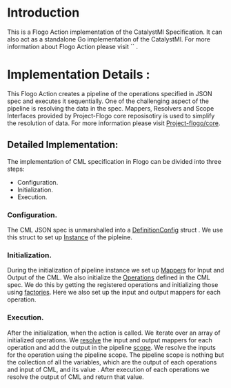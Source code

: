 # Introduction

This is a Flogo Action implementation of the CatalystMl Specification.  It can also act as a standalone Go implementation of the CatalystMl. For more information about Flogo Action please visit `` . 

# Implementation Details :

This Flogo Action creates a pipeline of the operations specified in JSON spec and executes it sequentially. One of the challenging aspect of the pipeline is resolving the data in the spec. 
Mappers, Resolvers and Scope Interfaces provided by Project-Flogo core reposisotiry is used to simplify the resolution of data. For more information please visit [Project-flogo/core](https://github.com/project-flogo/core). 

## Detailed Implementation:

The implementation of CML specification in Flogo can be divided into three steps:

 * Configuration.
 * Initialization.
 * Execution. 

### Configuration.
    
   The CML JSON spec is unmarshalled into a [DefinitionConfig](pipeline/definition.go) struct . We use this struct to set up [Instance](pipeline/instance.go) of the 
pipleine. 

### Initialization.
During the initialization of pipeline instance we set up [Mappers](https://github.com/project-flogo/core/blob/master/data/mapper/mapper.go) for Input and Output of the CML.  We also
initialize the [Operations](operation/operation.go) defined in the CML spec. We do this by getting the registered operations and initializing those using
[factories](operation/registry.go). Here we also set up the input and output mappers for each operation.

### Execution.
After the initialization, when the action is called. We iterate over an array of initialized operations. We [resolve](https://github.com/project-flogo/core/blob/master/data/resolve/resolve.go) the input 
and output mappers for each operation and add the output in the pipeline [scope](https://github.com/project-flogo/core/blob/master/data/resolve/scope.go). We resolve the inputs for the operation using the pipeline
scope. The pipeline scope is nothing but the collection of all the variables, which are the output of each operations and input of CML, and its value
. After execution of each operations we resolve the output of CML and return that value.
